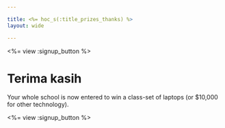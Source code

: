 ```yaml
---

title: <%= hoc_s(:title_prizes_thanks) %>
layout: wide

---
```


<%= view :signup_button %>

# Terima kasih

Your whole school is now entered to win a class-set of laptops (or $10,000 for other technology).

<%= view :signup_button %>